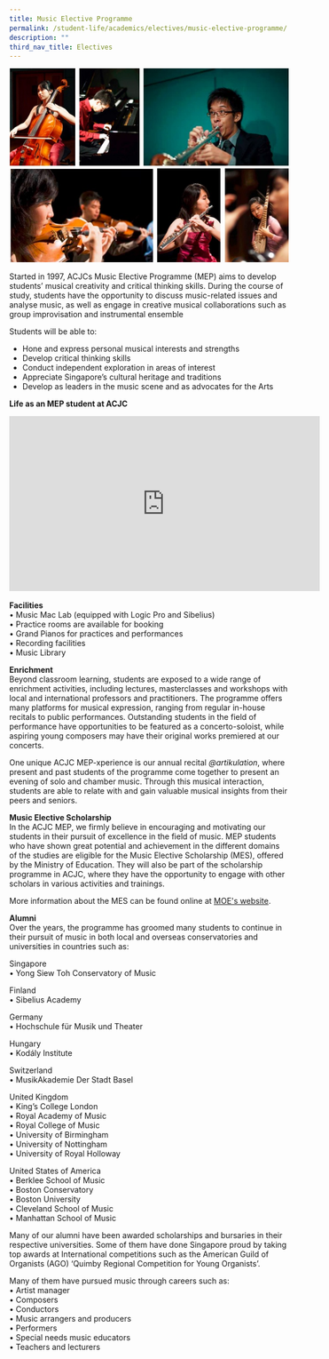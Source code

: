 ```yaml
---
title: Music Elective Programme
permalink: /student-life/academics/electives/music-elective-programme/
description: ""
third_nav_title: Electives
---
```

![](/images/Music%20Elective%20Programme.jpeg)

Started in 1997, ACJCs Music Elective Programme (MEP) aims to develop students’ musical creativity and critical thinking skills. During the course of study, students have the opportunity to discuss music-related issues and analyse music, as well as engage in creative musical collaborations such as group improvisation and instrumental ensemble

Students will be able to:

* Hone and express personal musical interests and strengths
* Develop critical thinking skills
* Conduct independent exploration in areas of interest
* Appreciate Singapore’s cultural heritage and traditions
* Develop as leaders in the music scene and as advocates for the Arts

**Life as an MEP student at ACJC**

<center><iframe width="560" height="315" src="https://www.youtube.com/embed/AEiBrC7H_RQ" title="YouTube video player" frameborder="0" allow="accelerometer; autoplay; clipboard-write; encrypted-media; gyroscope; picture-in-picture" allowfullscreen=""></iframe></center>

**Facilities**<br>
• Music Mac Lab (equipped with Logic Pro and Sibelius)<br>
• Practice rooms are available for booking<br>
• Grand Pianos for practices and performances<br>
• Recording facilities<br>
• Music Library

**Enrichment**<br>
Beyond classroom learning, students are exposed to a wide range of enrichment activities, including lectures, masterclasses and workshops with local and international professors and practitioners. The programme offers many platforms for musical expression, ranging from regular in-house recitals to public performances. Outstanding students in the field of performance have opportunities to be featured as a concerto-soloist, while aspiring young composers may have their original works premiered at our concerts.

One unique ACJC MEP-xperience is our annual recital&nbsp;_@artikulation_, where present and past students of the programme come together to present an evening of solo and chamber music. Through this musical interaction, students are able to relate with and gain valuable musical insights from their peers and seniors.

**Music Elective Scholarship**<br>
In the ACJC MEP, we firmly believe in encouraging and motivating our students in their pursuit of excellence in the field of music. MEP students who have shown great potential and achievement in the different domains of the studies are eligible for the Music Elective Scholarship (MES), offered by the Ministry of Education. They will also be part of the scholarship programme in ACJC, where they have the opportunity to engage with other scholars in various activities and trainings.

More information about the MES can be found online at&nbsp;[MOE's website](https://www.moe.gov.sg/financial-matters/awards-scholarships/programme-scholarships-pre-u).

**Alumni**<br>
Over the years, the programme has groomed many students to continue in their pursuit of music in both local and overseas conservatories and universities in countries such as: 

Singapore<br>
• Yong Siew Toh Conservatory of Music

  

Finland<br>
• Sibelius Academy

  

Germany<br>
• Hochschule für Musik und Theater

  

Hungary<br>
• Kodály Institute

  

Switzerland<br>
• MusikAkademie Der Stadt Basel

  

United Kingdom<br>
• King’s College London
<br>• Royal Academy of Music
<br>• Royal College of Music
<br>• University of Birmingham
<br>• University of Nottingham
<br>• University of Royal Holloway

  

United States of America<br>
• Berklee School of Music
<br>• Boston Conservatory
<br>• Boston University
<br>• Cleveland School of Music
<br>• Manhattan School of Music

Many of our alumni have been awarded scholarships and bursaries in their respective universities. Some of them have done Singapore proud by taking top awards at International competitions such as the American Guild of Organists (AGO) ‘Quimby Regional Competition for Young Organists’.

Many of them have pursued music through careers such as:&nbsp;<br> • Artist manager&nbsp; 
<br>
• Composers
<br>• Conductors
<br>• Music arrangers and producers
<br>• Performers
<br>• Special needs music educators
<br>• Teachers and lecturers